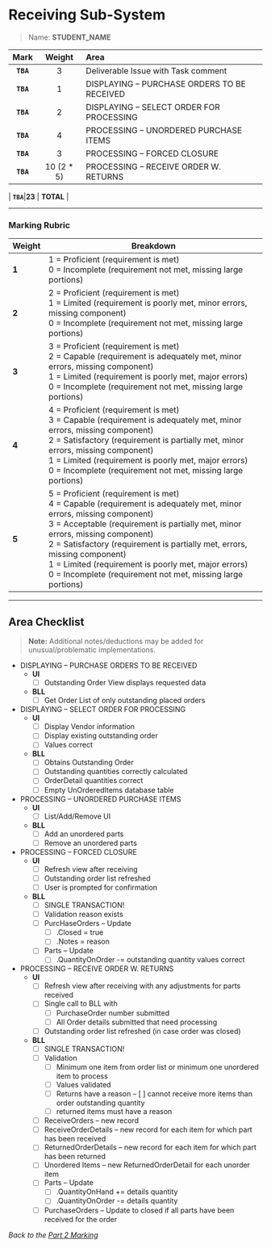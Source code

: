 # Receiving Sub-System

> Name: **STUDENT_NAME**

| Mark | Weight | Area |
|:----:|:----:|:-----|
| **`TBA`** |3 | Deliverable Issue with Task comment   |
| **`TBA`**|1 | DISPLAYING – PURCHASE ORDERS TO BE RECEIVED |
| **`TBA`**|2 | DISPLAYING – SELECT ORDER FOR PROCESSING |
| **`TBA`**|4 | PROCESSING – UNORDERED PURCHASE ITEMS |
| **`TBA`**|3 | PROCESSING – FORCED CLOSURE |
| **`TBA`**|10 (2 * 5) | PROCESSING – RECEIVE ORDER W. RETURNS |

| **`TBA`**|**23** | **TOTAL** |

----

### Marking Rubric

| Weight | Breakdown |
| ----   | --------- |
| **1** | 1 = Proficient (requirement is met)<br />0 = Incomplete (requirement not met, missing large portions) |
| **2** | 2 = Proficient (requirement is met)<br />1 = Limited (requirement is poorly met, minor errors, missing component)<br />0 = Incomplete (requirement not met, missing large portions) |
| **3** | 3 = Proficient (requirement is met)<br />2 = Capable (requirement is adequately met, minor errors, missing component)<br />1 = Limited (requirement is poorly met, major errors)<br />0 = Incomplete (requirement not met, missing large portions) |
| **4** | 4 = Proficient (requirement is met)<br />3 = Capable (requirement is adequately met, minor errors, missing component)<br />2 = Satisfactory (requirement is partially met, minor errors, missing component)<br />1 = Limited (requirement is poorly met, major errors)<br />0 = Incomplete (requirement not met, missing large portions) |
| **5** | 5 = Proficient (requirement is met)<br />4 = Capable (requirement is adequately met, minor errors, missing component)<br />3 = Acceptable (requirement is partially met, minor errors, missing component)<br />2 = Satisfactory (requirement is partially met, errors, missing component)<br />1 = Limited (requirement is poorly met, major errors)<br />0 = Incomplete (requirement not met, missing large portions) |

----

## Area Checklist

> **Note:** Additional notes/deductions may be added for unusual/problematic implementations.

- DISPLAYING – PURCHASE ORDERS TO BE RECEIVED
  - **UI**
    - [ ] Outstanding Order View displays requested data
  - **BLL**
    - [ ] Get Order List of only outstanding placed orders
- DISPLAYING – SELECT ORDER FOR PROCESSING
  - **UI**
    - [ ] Display Vendor information
    - [ ] Display existing outstanding order
    - [ ] Values correct
  - **BLL**
    - [ ] Obtains Outstanding Order
    - [ ] Outstanding quantities correctly calculated
    - [ ] OrderDetail quantities correct
    - [ ] Empty UnOrderedItems database table
- PROCESSING – UNORDERED PURCHASE ITEMS
  - **UI**
    - [ ] List/Add/Remove UI
  - **BLL**
    - [ ] Add an unordered parts
    - [ ] Remove an unordered parts
- PROCESSING – FORCED CLOSURE
  - **UI**
    - [ ] Refresh view after receiving
    - [ ] Outstanding order list refreshed
    - [ ] User is prompted for confirmation
  - **BLL**
    - [ ] SINGLE TRANSACTION!
    - [ ] Validation reason exists
    - [ ] PurcHaseOrders – Update
      - [ ] .Closed = true
      - [ ] .Notes = reason
    - [ ] Parts – Update
      - [ ] .QuantityOnOrder -= outstanding quantity values correct
- PROCESSING – RECEIVE ORDER W. RETURNS
  - **UI**
    - [ ] Refresh view after receiving with any adjustments for parts received
    - [ ] Single call to BLL with
      - [ ] PurchaseOrder number submitted
      - [ ] All Order details submitted that need processing
    - [ ] Outstanding order list refreshed (in case order was closed)
  - **BLL**
    - [ ] SINGLE TRANSACTION!
    - [ ] Validation
      - [ ] Minimum one item from order list or minimum one unordered item to process
      - [ ] Values validated
      - [ ] Returns have a reason
      – [ ] cannot receive more items than order outstanding quantity 
      - [ ] returned items must have a reason
    - [ ] ReceiveOrders – new record
    - [ ] ReceiveOrderDetails – new record for each item for which part has been received
    - [ ] ReturnedOrderDetails – new record for each item for which part has been returned
    - [ ] Unordered Items – new ReturnedOrderDetail for each unorder item
    - [ ] Parts – Update
      - [ ] .QuantityOnHand += details quantity
      - [ ] .QuantityOnOrder -= details quantity
    - [ ] PurchaseOrders – Update to closed if all parts have been received for the order

*Back to the [Part 2 Marking](./ReadMe.md)*